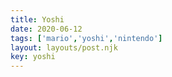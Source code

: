 ```yaml
---
title: Yoshi
date: 2020-06-12
tags: ['mario','yoshi','nintendo']
layout: layouts/post.njk
key: yoshi
---
```

